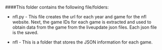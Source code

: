 ####This folder contains the following file/folders:

- nfl.py - This file creates the url for each year and game for the nfl website. 
          Next, the game IDs for each game is extracted and used to obtain data 
          from the game from the liveupdate json files. Each json file is the saved.
          
- nfl - This is a folder that stores the JSON information for each game.
